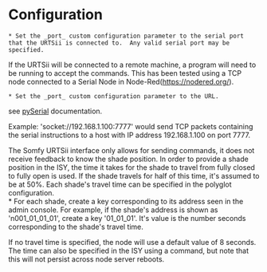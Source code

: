 
# Configuration

	* Set the _port_ custom configuration parameter to the serial port that the URTSii is connected to.  Any valid serial port may be specified.

If the URTSii will be connected to a remote machine, a program will need to be running to accept the commands.  This has been tested using a TCP node connected to a Serial Node in Node-Red(https://nodered.org/).

	* Set the _port_ custom configuration parameter to the URL.

see [pySerial](http://pythonhosted.org/pyserial/url_handlers.html#overview) documentation.

Example: 'socket://192.168.1.100:7777' would send TCP packets containing the serial instructions to a host with IP address 192.168.1.100 on port 7777.

The Somfy URTSii interface only allows for sending commands, it does not receive feedback to know the shade position.  In order to provide a shade position in the ISY, the time it takes for the shade to travel from fully closed to fully open is used.  If the shade travels for half of this time, it's assumed to be at 50%.
Each shade's travel time can be specified in the polyglot configuration.  
	* For each shade, create a key corresponding to its address seen in the admin console.  For example, if the shade's address is shown as 'n001_01_01_01', create a key '01_01_01'.  It's value is the number seconds corresponding to the shade's travel time.

If no travel time is specified, the node will use a default value of 8 seconds.  The time can also be specified in the ISY using a command, but note that this will not persist across node server reboots.
	
